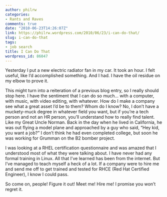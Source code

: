 ```yaml
---
author: philrw
categories:
- Rants and Raves
comments: true
date: "2010-06-23T14:26:07Z"
link: https://philrw.wordpress.com/2010/06/23/i-can-do-that/
slug: i-can-do-that
tags:
- job search
title: I Can Do That
wordpress_id: 86047
---
```


Yesterday I put a new electric radiator fan in my car. It took an hour. I felt useful, like I’d accomplished something. And I had. I have the oil residue on my elbow to prove it.

This might turn into a reiteration of a previous blog entry, so I really should stop here. I have the sentiment that I can do so much... with a computer, with music, with video editing, with whatever. How do I make a company see what a great asset I’d be to them? Whom do I know? No, I don’t have a muckety-muck degree in whatever field you want, but if you’re a tech person and not an HR person, you’ll understand how to really find talent. Like my Great Uncle Norman. Back in the day when he lived in California, he was out flying a model plane and approached by a guy who said, “Hey kid, you want a job?” I don’t think he had even completed college, but soon he was working for Grumman on the B2 bomber project.

I was looking at a RHEL certification questionnaire and was amazed that I understood most of what they were talking about. I have never had any formal training in Linux. All that I’ve learned has been from the internet. But I’ve managed to teach myself a heck of a lot. If a company were to hire me and send me off to get trained and tested for RHCE (Red Hat Certified Engineer), I know I could pass.

So come on, people! Figure it out! Meet me! Hire me! I promise you won’t regret it.
